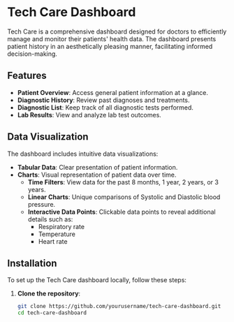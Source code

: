 # Tech Care Dashboard

Tech Care is a comprehensive dashboard designed for doctors to efficiently manage and monitor their patients' health data. The dashboard presents patient history in an aesthetically pleasing manner, facilitating informed decision-making.

## Features

- **Patient Overview**: Access general patient information at a glance.
- **Diagnostic History**: Review past diagnoses and treatments.
- **Diagnostic List**: Keep track of all diagnostic tests performed.
- **Lab Results**: View and analyze lab test outcomes.

## Data Visualization

The dashboard includes intuitive data visualizations:
- **Tabular Data**: Clear presentation of patient information.
- **Charts**: Visual representation of patient data over time.
  - **Time Filters**: View data for the past 8 months, 1 year, 2 years, or 3 years.
  - **Linear Charts**: Unique comparisons of Systolic and Diastolic blood pressure.
  - **Interactive Data Points**: Clickable data points to reveal additional details such as:
    - Respiratory rate
    - Temperature
    - Heart rate

## Installation

To set up the Tech Care dashboard locally, follow these steps:

1. **Clone the repository**:
   ```bash
   git clone https://github.com/yourusername/tech-care-dashboard.git
   cd tech-care-dashboard
